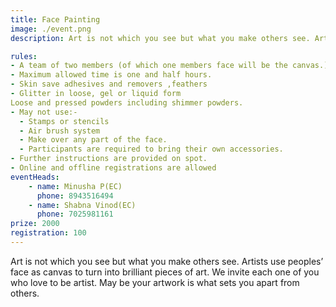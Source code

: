 ```yaml
---
title: Face Painting
image: ./event.png
description: Art is not which you see but what you make others see. Artists use peoples’ face as canvas to turn into brilliant pieces of art. We invite each one of you who love to be artist. May be your artwork is what sets you apart from others.

rules: 
- A team of two members (of which one members face will be the canvas.) 
- Maximum allowed time is one and half hours. 
- Skin save adhesives and removers ,feathers 
- Glitter in loose, gel or liquid form
Loose and pressed powders including shimmer powders.          
- May not use:-
  - Stamps or stencils 
  - Air brush system 
  - Make over any part of the face.
  - Participants are required to bring their own accessories. 
- Further instructions are provided on spot. 
- Online and offline registrations are allowed
eventHeads:
    - name: Minusha P(EC)
      phone: 8943516494
    - name: Shabna Vinod(EC)
      phone: 7025981161
prize: 2000
registration: 100
---
```

Art is not which you see but what you make others see. Artists use peoples’ face as canvas to turn into brilliant pieces of art. We invite each one of you who love to be artist. May be your artwork is what sets you apart from others.

